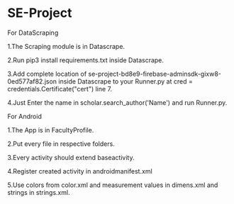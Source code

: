 # SE-Project

For DataScraping


1.The Scraping module is in Datascrape.


2.Run pip3 install requirements.txt inside Datascrape.


3.Add complete location of se-project-bd8e9-firebase-adminsdk-gixw8-0ed577af82.json inside Datascrape to your Runner.py at cred = credentials.Certificate("cert")  line 7.


4.Just Enter the name in scholar.search_author('Name') and run Runner.py.



For Android


1.The App is in FacultyProfile.


2.Put every file in respective folders.


3.Every activity should extend baseactivity.


4.Register created activity in androidmanifest.xml


5.Use colors from color.xml and measurement values in dimens.xml and strings in strings.xml.


